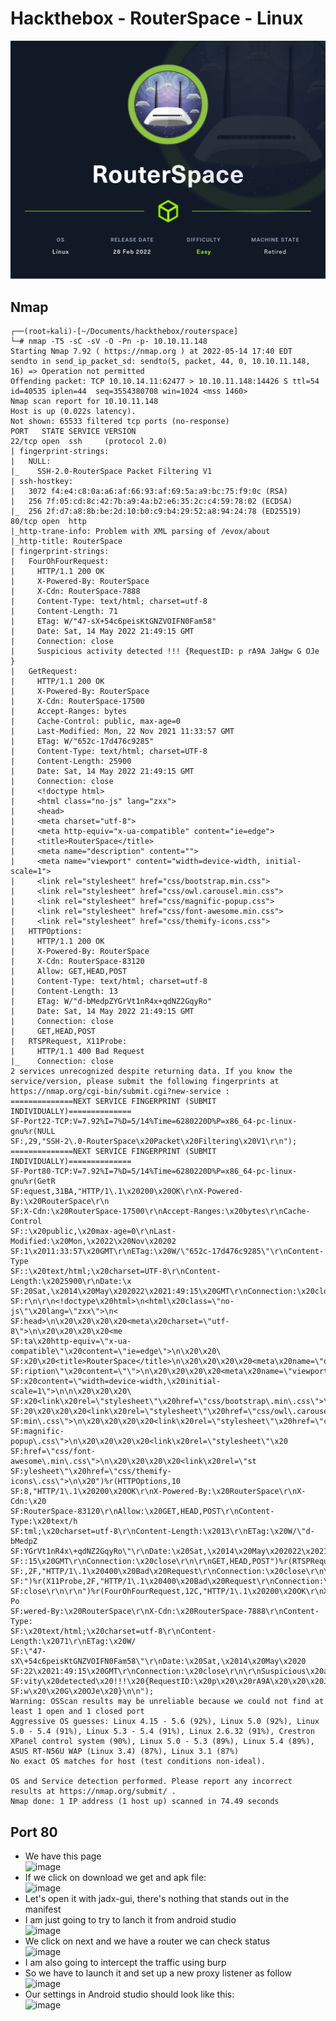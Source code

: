 # Hackthebox - RouterSpace - Linux

![](../.res/HTB-routerspace.png)

## Nmap

```
┌──(root💀kali)-[~/Documents/hackthebox/routerspace]
└─# nmap -T5 -sC -sV -O -Pn -p- 10.10.11.148
Starting Nmap 7.92 ( https://nmap.org ) at 2022-05-14 17:40 EDT
sendto in send_ip_packet_sd: sendto(5, packet, 44, 0, 10.10.11.148, 16) => Operation not permitted
Offending packet: TCP 10.10.14.11:62477 > 10.10.11.148:14426 S ttl=54 id=40535 iplen=44  seq=3554380708 win=1024 <mss 1460>
Nmap scan report for 10.10.11.148
Host is up (0.022s latency).
Not shown: 65533 filtered tcp ports (no-response)
PORT   STATE SERVICE VERSION
22/tcp open  ssh     (protocol 2.0)
| fingerprint-strings: 
|   NULL: 
|_    SSH-2.0-RouterSpace Packet Filtering V1
| ssh-hostkey: 
|   3072 f4:e4:c8:0a:a6:af:66:93:af:69:5a:a9:bc:75:f9:0c (RSA)
|   256 7f:05:cd:8c:42:7b:a9:4a:b2:e6:35:2c:c4:59:78:02 (ECDSA)
|_  256 2f:d7:a8:8b:be:2d:10:b0:c9:b4:29:52:a8:94:24:78 (ED25519)
80/tcp open  http
|_http-trane-info: Problem with XML parsing of /evox/about
|_http-title: RouterSpace
| fingerprint-strings: 
|   FourOhFourRequest: 
|     HTTP/1.1 200 OK
|     X-Powered-By: RouterSpace
|     X-Cdn: RouterSpace-7888
|     Content-Type: text/html; charset=utf-8
|     Content-Length: 71
|     ETag: W/"47-sX+54c6peisKtGNZVOIFN0Fam58"
|     Date: Sat, 14 May 2022 21:49:15 GMT
|     Connection: close
|     Suspicious activity detected !!! {RequestID: p rA9A JaHgw G OJe }
|   GetRequest: 
|     HTTP/1.1 200 OK
|     X-Powered-By: RouterSpace
|     X-Cdn: RouterSpace-17500
|     Accept-Ranges: bytes
|     Cache-Control: public, max-age=0
|     Last-Modified: Mon, 22 Nov 2021 11:33:57 GMT
|     ETag: W/"652c-17d476c9285"
|     Content-Type: text/html; charset=UTF-8
|     Content-Length: 25900
|     Date: Sat, 14 May 2022 21:49:15 GMT
|     Connection: close
|     <!doctype html>
|     <html class="no-js" lang="zxx">
|     <head>
|     <meta charset="utf-8">
|     <meta http-equiv="x-ua-compatible" content="ie=edge">
|     <title>RouterSpace</title>
|     <meta name="description" content="">
|     <meta name="viewport" content="width=device-width, initial-scale=1">
|     <link rel="stylesheet" href="css/bootstrap.min.css">
|     <link rel="stylesheet" href="css/owl.carousel.min.css">
|     <link rel="stylesheet" href="css/magnific-popup.css">
|     <link rel="stylesheet" href="css/font-awesome.min.css">
|     <link rel="stylesheet" href="css/themify-icons.css">
|   HTTPOptions: 
|     HTTP/1.1 200 OK
|     X-Powered-By: RouterSpace
|     X-Cdn: RouterSpace-83120
|     Allow: GET,HEAD,POST
|     Content-Type: text/html; charset=utf-8
|     Content-Length: 13
|     ETag: W/"d-bMedpZYGrVt1nR4x+qdNZ2GqyRo"
|     Date: Sat, 14 May 2022 21:49:15 GMT
|     Connection: close
|     GET,HEAD,POST
|   RTSPRequest, X11Probe: 
|     HTTP/1.1 400 Bad Request
|_    Connection: close
2 services unrecognized despite returning data. If you know the service/version, please submit the following fingerprints at https://nmap.org/cgi-bin/submit.cgi?new-service :
==============NEXT SERVICE FINGERPRINT (SUBMIT INDIVIDUALLY)==============
SF-Port22-TCP:V=7.92%I=7%D=5/14%Time=6280220D%P=x86_64-pc-linux-gnu%r(NULL
SF:,29,"SSH-2\.0-RouterSpace\x20Packet\x20Filtering\x20V1\r\n");
==============NEXT SERVICE FINGERPRINT (SUBMIT INDIVIDUALLY)==============
SF-Port80-TCP:V=7.92%I=7%D=5/14%Time=6280220D%P=x86_64-pc-linux-gnu%r(GetR
SF:equest,31BA,"HTTP/1\.1\x20200\x20OK\r\nX-Powered-By:\x20RouterSpace\r\n
SF:X-Cdn:\x20RouterSpace-17500\r\nAccept-Ranges:\x20bytes\r\nCache-Control
SF::\x20public,\x20max-age=0\r\nLast-Modified:\x20Mon,\x2022\x20Nov\x20202
SF:1\x2011:33:57\x20GMT\r\nETag:\x20W/\"652c-17d476c9285\"\r\nContent-Type
SF::\x20text/html;\x20charset=UTF-8\r\nContent-Length:\x2025900\r\nDate:\x
SF:20Sat,\x2014\x20May\x202022\x2021:49:15\x20GMT\r\nConnection:\x20close\
SF:r\n\r\n<!doctype\x20html>\n<html\x20class=\"no-js\"\x20lang=\"zxx\">\n<
SF:head>\n\x20\x20\x20\x20<meta\x20charset=\"utf-8\">\n\x20\x20\x20\x20<me
SF:ta\x20http-equiv=\"x-ua-compatible\"\x20content=\"ie=edge\">\n\x20\x20\
SF:x20\x20<title>RouterSpace</title>\n\x20\x20\x20\x20<meta\x20name=\"desc
SF:ription\"\x20content=\"\">\n\x20\x20\x20\x20<meta\x20name=\"viewport\"\
SF:x20content=\"width=device-width,\x20initial-scale=1\">\n\n\x20\x20\x20\
SF:x20<link\x20rel=\"stylesheet\"\x20href=\"css/bootstrap\.min\.css\">\n\x
SF:20\x20\x20\x20<link\x20rel=\"stylesheet\"\x20href=\"css/owl\.carousel\.
SF:min\.css\">\n\x20\x20\x20\x20<link\x20rel=\"stylesheet\"\x20href=\"css/
SF:magnific-popup\.css\">\n\x20\x20\x20\x20<link\x20rel=\"stylesheet\"\x20
SF:href=\"css/font-awesome\.min\.css\">\n\x20\x20\x20\x20<link\x20rel=\"st
SF:ylesheet\"\x20href=\"css/themify-icons\.css\">\n\x20")%r(HTTPOptions,10
SF:8,"HTTP/1\.1\x20200\x20OK\r\nX-Powered-By:\x20RouterSpace\r\nX-Cdn:\x20
SF:RouterSpace-83120\r\nAllow:\x20GET,HEAD,POST\r\nContent-Type:\x20text/h
SF:tml;\x20charset=utf-8\r\nContent-Length:\x2013\r\nETag:\x20W/\"d-bMedpZ
SF:YGrVt1nR4x\+qdNZ2GqyRo\"\r\nDate:\x20Sat,\x2014\x20May\x202022\x2021:49
SF::15\x20GMT\r\nConnection:\x20close\r\n\r\nGET,HEAD,POST")%r(RTSPRequest
SF:,2F,"HTTP/1\.1\x20400\x20Bad\x20Request\r\nConnection:\x20close\r\n\r\n
SF:")%r(X11Probe,2F,"HTTP/1\.1\x20400\x20Bad\x20Request\r\nConnection:\x20
SF:close\r\n\r\n")%r(FourOhFourRequest,12C,"HTTP/1\.1\x20200\x20OK\r\nX-Po
SF:wered-By:\x20RouterSpace\r\nX-Cdn:\x20RouterSpace-7888\r\nContent-Type:
SF:\x20text/html;\x20charset=utf-8\r\nContent-Length:\x2071\r\nETag:\x20W/
SF:\"47-sX\+54c6peisKtGNZVOIFN0Fam58\"\r\nDate:\x20Sat,\x2014\x20May\x2020
SF:22\x2021:49:15\x20GMT\r\nConnection:\x20close\r\n\r\nSuspicious\x20acti
SF:vity\x20detected\x20!!!\x20{RequestID:\x20p\x20\x20rA9A\x20\x20\x20JaHg
SF:w\x20\x20G\x20OJe\x20}\n\n");
Warning: OSScan results may be unreliable because we could not find at least 1 open and 1 closed port
Aggressive OS guesses: Linux 4.15 - 5.6 (92%), Linux 5.0 (92%), Linux 5.0 - 5.4 (91%), Linux 5.3 - 5.4 (91%), Linux 2.6.32 (91%), Crestron XPanel control system (90%), Linux 5.0 - 5.3 (89%), Linux 5.4 (89%), ASUS RT-N56U WAP (Linux 3.4) (87%), Linux 3.1 (87%)
No exact OS matches for host (test conditions non-ideal).

OS and Service detection performed. Please report any incorrect results at https://nmap.org/submit/ .
Nmap done: 1 IP address (1 host up) scanned in 74.49 seconds                                                               
```

## Port 80

- We have this page  
![image](https://user-images.githubusercontent.com/96747355/168449299-c15f82ea-b67c-45c2-982a-48c2627af167.png)  
- If we click on download we get and apk file:   
![image](https://user-images.githubusercontent.com/96747355/168449318-3bedfdb3-1fcb-4593-8aff-c50f15f463c4.png)  
- Let's open it with jadx-gui, there's nothing that stands out in the manifest
- I am just going to try to lanch it from android studio  
![image](https://user-images.githubusercontent.com/96747355/168450143-67883500-437e-4c75-80da-95a480e97444.png)  
- We click on next and we have a router we can check status  
![image](https://user-images.githubusercontent.com/96747355/168450166-7f2a9080-84a3-44e8-b9de-39955cfb7f30.png)  
- I am also going to intercept the traffic using burp
- So we have to launch it and set up a new proxy listener as follow  
![image](https://user-images.githubusercontent.com/96747355/168450207-faa2b152-e1f1-4249-8941-160f2ed438a0.png)  
- Our settings in Android studio should look like this:  
![image](https://user-images.githubusercontent.com/96747355/168450223-67f75b7c-638d-4e3c-bf98-5f95f1c017dd.png)  
